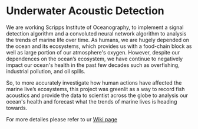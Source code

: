 # Underwater Acoustic Detection

We are working Scripps Institute of Oceanography, to implement a signal
detection algorithm and a convoluted neural network algorithm to analysis the
trends of marine life over time. As humans, we are hugely depended on the ocean
and its ecosystems, which provides us with a food-chain block as well as large
portion of our atmosphere's oxygen. However, despite our dependences on the
ocean’s ecosystem, we have continue to negatively impact our ocean's health in
the past few decades such as overfishing, industrial pollution, and oil spills. 

So, to more accurately investigate how human actions have affected the marine
live’s ecosystems, this project was greenlit as a way to record fish acoustics
and provide the data to scientist across the globe to analysis our ocean's
health and forecast what the trends of marine lives is heading towards.  

For more detailes please refer to ur [Wiki page](https://github.com/chl218/Underwater-Acoustic-Detection/wiki)
